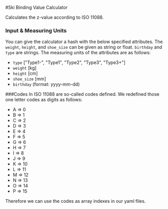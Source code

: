 #Ski Binding Value Calculator

Calculates the z-value according to ISO 11088.

### Input & Measuring Units
You can give the calculator a hash with the below specified attributes. The <code>weight</code>, <code>height</code>, and <code>shoe_size</code> can be given as string or float. <code>birthday</code> and <code>type</code> are strings. The measuring units of the attributes are as follows:
 
- <code>type</code> ["Type1-", "Type1", "Type2", "Type3", "Type3+"]
- <code>weight</code> [kg]
- <code>height</code> [cm]
- <code>shoe_size</code> [mm]
- <code>birthday</code> (format: yyyy-mm-dd)

###Codes
In ISO 11088 are so-called codes defined. We redefined those one letter codes as digits as follows:
- A => 0
- B => 1
- C => 2
- D => 3
- E => 4
- F => 5
- G => 6
- H => 7
- I => 8
- J => 9
- K => 10
- L => 11
- M => 12
- N => 13
- O => 14
- P => 15

Therefore we can use the codes as array indexes in our yaml files.